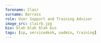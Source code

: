 ```yaml
---
forename: Clair
surname: Barrass
role: User Support and Training Advisor
image_src: clairb.jpg
bio: blah blah blah bio
tags: [sp, servicedesk, uadmin, training] 
---
```


